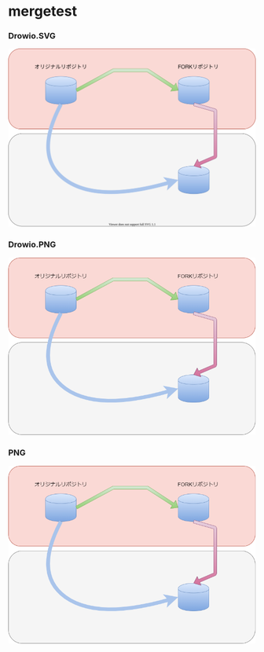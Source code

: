 # mergetest
### Drowio.SVG
<img src="https://github.com/kumamogeo/mergetest/blob/master/hoge.drawio.svg" width="512">

### Drowio.PNG
<img src="https://github.com/kumamogeo/mergetest/blob/master/hoge.drawio.png" width="512">

### PNG
<img src="https://github.com/kumamogeo/mergetest/blob/master/hoge.png" width="512">
